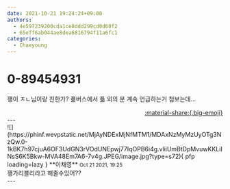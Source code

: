 ```yaml
---
date: 2021-10-21 19:24:24+09:00
authors:
  - 4e597239200cda1ce8ddd299cd0d60f2
  - 65eff6ab044ae8dea6816794f11a6fc1
categories:
  - Chaeyoung
---
```


# 0-89454931

<div class="post-container" markdown="1">
<div class="content-container md-sidebar__scrollwrap" markdown="1">

꽹이 ㅈㄴ님이랑 친한가? 픎버스에서 픎 외의 분 계속 언급하는거 첨보는데...

</div>
</div>

<div style="text-align: right;" markdown="1">
<a href="https://weverse.io/fromis9/fanpost/0-89454931" style="text-align: right;">:material-share:{.big-emoji}</a>
</div>
---

<div class="comments-container md-sidebar__scrollwrap" markdown="1">
<div class="comment" markdown="1">
<div class='id-container' markdown="1">
![](https://phinf.wevpstatic.net/MjAyNDExMjNfMTM1/MDAxNzMyMzUyOTg3NzQw.0-1kBK7h97cjuA6OF3UdGN3rVOdUNEpwj77IqOPB6i4g.vliiUmBtDpMvuwKKLiINsS6K5Bkw-MVA48Em7A6-7v4g.JPEG/image.jpg?type=s72){ pfp loading=lazy }
**<span class="artist">이채영</span>** <small>Oct 21 2021, 19:25</small><br>
</div>
<div class='comment-body' markdown="1">
꽹가리블리라고 해줄수있어??
</div>
</div>
</div>
---
